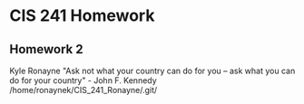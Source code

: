 # CIS 241 Homework

## Homework 2
Kyle Ronayne
"Ask not what your country can do for you – ask what you can do for your country" - John F. Kennedy
/home/ronaynek/CIS_241_Ronayne/.git/
